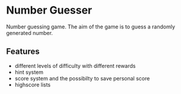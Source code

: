 # Number Guesser

Number guessing game. The aim of the game is to guess a randomly generated number.

## Features

- different levels of difficulty with different rewards
- hint system
- score system and the possibilty to save personal score
- highscore lists